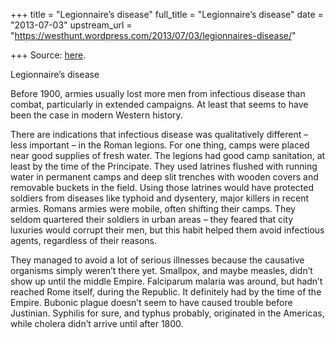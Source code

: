 +++
title = "Legionnaire’s disease"
full_title = "Legionnaire’s disease"
date = "2013-07-03"
upstream_url = "https://westhunt.wordpress.com/2013/07/03/legionnaires-disease/"

+++
Source: [here](https://westhunt.wordpress.com/2013/07/03/legionnaires-disease/).

Legionnaire’s disease

Before 1900, armies usually lost more men from infectious disease than
combat, particularly in extended campaigns. At least that seems to have
been the case in modern Western history.

There are indications that infectious disease was qualitatively
different – less important – in the Roman legions. For one thing,
camps were placed near good supplies of fresh water. The legions had
good camp sanitation, at least by the time of the Principate. They used
latrines flushed with running water in permanent camps and deep slit
trenches with wooden covers and removable buckets in the field. Using
those latrines would have protected soldiers from diseases like typhoid
and dysentery, major killers in recent armies. Romans armies were
mobile, often shifting their camps. They seldom quartered their
soldiers in urban areas – they feared that city luxuries would corrupt
their men, but this habit helped them avoid infectious agents,
regardless of their reasons.

They managed to avoid a lot of serious illnesses because the causative
organisms simply weren’t there yet. Smallpox, and maybe measles, didn’t
show up until the middle Empire. Falciparum malaria was around, but
hadn’t reached Rome itself, during the Republic. It definitely had by
the time of the Empire. Bubonic plague doesn’t seem to have caused
trouble before Justinian. Syphilis for sure, and typhus probably,
originated in the Americas, while cholera didn’t arrive until after
1800.


